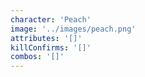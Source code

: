 ```yaml
---
character: 'Peach'
image: '../images/peach.png'
attributes: '[]'
killConfirms: '[]'
combos: '[]'
---
```


